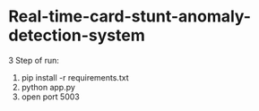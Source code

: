# Real-time-card-stunt-anomaly-detection-system

3 Step of run:
1) pip install -r requirements.txt
2) python app.py
3) open port 5003
